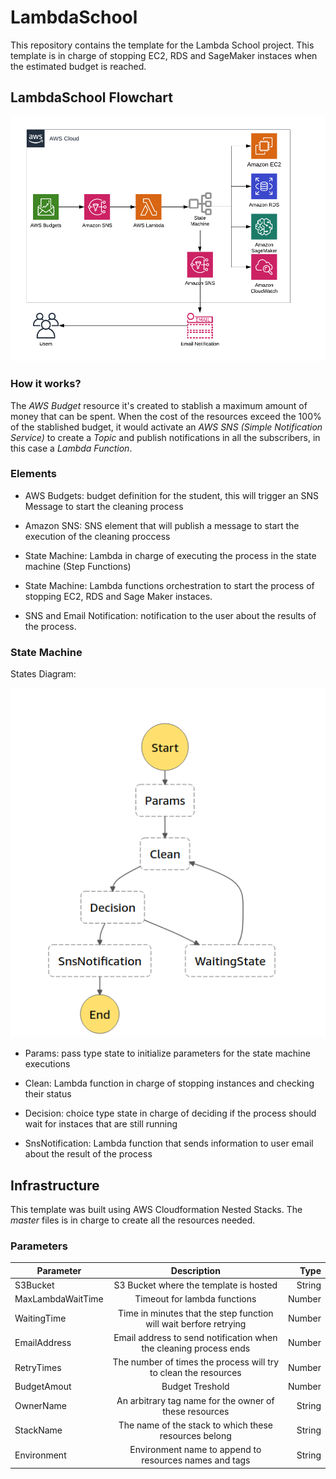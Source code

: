 # LambdaSchool

This repository contains the template for the Lambda School project. This template is in charge of stopping EC2, RDS and SageMaker instaces when the estimated budget is reached.

## LambdaSchool Flowchart

<p align="center">
  <img src="img/LambdaSchool.png"/>
</p>

### How it works?

The *AWS Budget* resource it's created to stablish a maximum amount of money that can be spent. When the cost of the resources exceed the 100% of the stablished budget, it would activate an *AWS SNS (Simple Notification Service)* to create a *Topic* and publish notifications in all the subscribers, in this case a *Lambda Function*. 


### Elements

* AWS Budgets: budget definition for the student, this will trigger an SNS Message to start the cleaning process

* Amazon SNS: SNS element that will publish a message to start the execution of the cleaning proccess

* State Machine: Lambda in charge of executing the process in the state machine (Step Functions)

* State Machine: Lambda functions orchestration to start the process of stopping EC2, RDS and Sage Maker instaces.

* SNS and Email Notification: notification to the user about the results of the process.

### State Machine

States Diagram:

<p align="center">
  <img src="img/StateMachine.png"/>
</p>

* Params: pass type state to initialize parameters for the state machine executions

* Clean: Lambda function in charge of stopping instances and checking their status

* Decision: choice type state in charge of deciding if the process should wait for instaces that are still running

* SnsNotification: Lambda function that sends information to user email about the result of the process


## Infrastructure

This template was built using AWS Cloudformation Nested Stacks. The *master* files is in charge to create all the resources needed.

### Parameters

<center>

| Parameter        | Description           | Type    |
| ------------- |:-------------:| -----:|
| S3Bucket      | S3 Bucket where the template is hosted | String |
| MaxLambdaWaitTime      | Timeout for lambda functions  |   Number |
| WaitingTime | Time in minutes that the step function will wait berfore retrying      |    Number |
| EmailAddress | Email address to send notification when the cleaning process ends     |    Number |
| RetryTimes | The number of times the process will try to clean the resources     |    Number |
| BudgetAmout | Budget Treshold     |    Number |
| OwnerName | An arbitrary tag name for the owner of these resources    |    String |
| StackName | The name of the stack to which these resources belong      |    String |
| Environment | Environment name to append to resources names and tags     |    String |

</center>